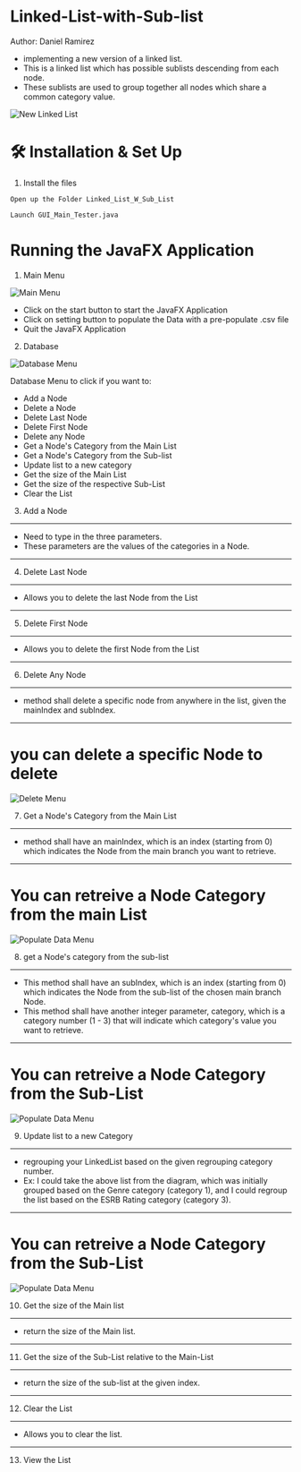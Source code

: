 # Linked-List-with-Sub-list
Author: Daniel Ramirez

- implementing a new version of a linked list.  
- This is a linked list which has possible sublists descending from each node. 
- These sublists are used to group together all nodes which share a common category value.  
<img src="https://github.com/Dramir99/Linked-List-with-Sub-list/blob/main/Linked_List_Example/List_W_SubList.JPG" alt="New Linked List"/>

# 🛠 Installation & Set Up
1. Install the files
```
Open up the Folder Linked_List_W_Sub_List
```
```
Launch GUI_Main_Tester.java
```


# Running the JavaFX Application
1. Main Menu
<img src="https://github.com/Dramir99/Linked-List-with-Sub-list/blob/main/Linked_List_Example/Main_Menu_Example.jpg" alt="Main Menu"/>

- Click on the start button to start the JavaFX Application
- Click on setting button to populate the Data with a pre-populate .csv file
- Quit the JavaFX Application

2. Database
<img src="https://github.com/Dramir99/Linked-List-with-Sub-list/blob/main/Linked_List_Example/Linked_List_Menu_Example.jpg" alt="Database Menu" />

Database Menu to click if you want to:

- Add a Node
- Delete a Node
- Delete Last Node
- Delete First Node
- Delete any Node
- Get a Node's Category from the Main List
- Get a Node's Category from the Sub-list
- Update list to a new category
- Get the size of the Main List
- Get the size of the respective Sub-List
- Clear the List

3. Add a Node
---
- Need to type in the three parameters. 
- These parameters are the values of the categories in a Node.
---

4. Delete Last Node
---
- Allows you to delete the last Node from the List
---

5. Delete First Node
---
- Allows you to delete the first Node from the List
---

6. Delete Any Node
---
- method shall delete a specific node from anywhere in the list, given the mainIndex and subIndex.
---

# you can delete a specific Node to delete
<img src="https://github.com/Dramir99/Linked-List-with-Sub-list/blob/main/Linked_List_Example/Delete_Node_Example.jpg" alt="Delete Menu" />

7. Get a Node's Category from the Main List
---
- method shall have an mainIndex, which is an index (starting from 0) which indicates the Node from the main branch you want to retrieve.
---

# You can retreive a Node Category from the main List
<img src="https://github.com/Dramir99/Linked-List-with-Sub-list/blob/main/Linked_List_Example/Get_Category_Example.jpg" alt="Populate Data Menu" />

8. get a Node's category from the sub-list
---
- This method shall have an subIndex, which is an index (starting from 0) which indicates the Node from the sub-list of the chosen main branch Node.
- This method shall have another integer parameter, category, which is a category number (1 - 3) that will indicate which category's value you want to retrieve.
---

# You can retreive a Node Category from the Sub-List
<img src="https://github.com/Dramir99/Linked-List-with-Sub-list/blob/main/Linked_List_Example/Get_Sub_Category.jpg" alt="Populate Data Menu" />

9. Update list to a new Category
---
-  regrouping your LinkedList based on the given regrouping category number.
- Ex: I could take the above list from the diagram, which was initially grouped based on the Genre category (category 1), and I could regroup the list based on the ESRB Rating category (category 3).
---

# You can retreive a Node Category from the Sub-List
<img src="https://github.com/Dramir99/Linked-List-with-Sub-list/blob/main/Linked_List_Example/Regroup_the_List.jpg" alt="Populate Data Menu" />

10. Get the size of the Main list
---
- return the size of the Main list.
---

11. Get the size of the Sub-List relative to the Main-List
---
- return the size of the sub-list at the given index.
---

12. Clear the List
---
- Allows you to clear the list.
---

13. View the List

